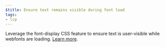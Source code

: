 ```yaml
---
$title: Ensure text remains visible during font load
tags:
- lcp
---
```

Leverage the font-display CSS feature to ensure text is user-visible while
webfonts are loading. [Learn more](https://web.dev/font-display/).
